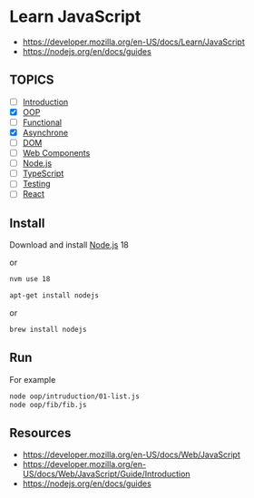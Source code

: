 # Learn JavaScript

- <https://developer.mozilla.org/en-US/docs/Learn/JavaScript>
- <https://nodejs.org/en/docs/guides>

## TOPICS

- [ ] [Introduction](./introduction/README.md)
- [x] [OOP](./oop/README.md)
- [ ] [Functional](./functional/README.md)
- [x] [Asynchrone](./asynchrone/README.md)
- [ ] [DOM](./dom/README.md)
- [ ] [Web Components](./web-components/README.md)
- [ ] [Node.js](./nodejs/README.md)
- [ ] [TypeScript](./typescript/README.md)
- [ ] [Testing](./testing/README.md)
- [ ] [React](./react/README.md)

## Install

Download and install [Node.js](https://nodejs.org/en/download/) 18

or

```bash
nvm use 18
```

```bash
apt-get install nodejs
```

or

```bash
brew install nodejs
```

## Run

For example

```bash
node oop/intruduction/01-list.js
node oop/fib/fib.js
```

## Resources

- <https://developer.mozilla.org/en-US/docs/Web/JavaScript>
- <https://developer.mozilla.org/en-US/docs/Web/JavaScript/Guide/Introduction>
- <https://nodejs.org/en/docs/guides>
